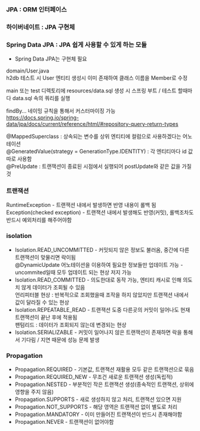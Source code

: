 ### JPA : ORM 인터페이스  
### 하이버네이트 : JPA 구현체  
### Spring Data JPA : JPA 쉽게 사용할 수 있게 하는 모듈  
* Spring Data JPA는 구현체 필요

domain/User.java  
h2db 테스트 시 User 엔티티 생성시 이미 존재하여 클래스 이름을 Member로 수정  

main 또는 test 디렉토리에 resources/data.sql 생성 시 스프링 부트 / 테스트 할때마다 data.sql 속의 쿼리를 실행  

findBy... 네이밍 규칙을 통해서 커스터마이징 가능  
https://docs.spring.io/spring-data/jpa/docs/current/reference/html/#repository-query-return-types  

@MappedSuperclass : 상속되는 변수를 상위 엔티티에 컬럼으로 사용하겠다는 어노테이션  
@GeneratedValue(strategy = GenerationType.IDENTITY) : 각 엔티티마다 id 값 따로 사용함  
@PreUpdate : 트랜잭션이 종료된 시점에서 실행되어 postUpdate와 같은 값을 가질 것  

### 트랜잭션  
RuntimeException - 트랜잭션 내에서 발생하면 반영 내용이 롤백 됨  
Exception(checked exception) - 트랜잭션 내에서 발생해도 반영(커밋), 롤백조차도 반드시 예외처리를 해주어야함
### isolation
- Isolation.READ_UNCOMMITTED - 커밋되지 않은 정보도 불러옴, 중간에 다른 트랜잭션이 맞물리면 락이됨  
@DynamicUpdate 어노테이션을 이용하여 필요한 정보들만 업데이트 가능 - uncommited일때 모두 업데이트 되는 현상 저지 가능  
- Isolation.READ_COMMITTED - 의도한대로 동작 가능, 엔티티 캐시로 인해 의도치 않게 데이터가 조회될 수 있음  
언리피터블 현상 : 반복적으로 조회했을때 조작을 하지 않았지만 트랜잭션 내에서 값이 달라질 수 있는 현상
- Isolation.REPEATABLE_READ - 트랜잭션 도중 다른곳의 커밋이 일어나도 현재 트랜잭션이 끝난 후에 적용됨  
팬텀리드 : 데이터가 조회되지 않는데 변경되는 현상
- Isolation.SERIALIZABLE - 커밋이 일어나지 않은 트랜잭션이 존재하면 락을 통해서 기다림 / 지연 때문에 성능 문제 발생

### Propagation
- Propagation.REQUIRED -  기본값, 트랜잭션 재활용 모두 같은 트랜잭션으로 묶음
- Propagation.REQUIRED_NEW - 무조건 새로운 트랜잭션 생성(독립적)
- Propagation.NESTED - 부분적인 작은 트랜잭션 생성(종속적인 트랜잭션, 상위에 영향을 주지 않음)
- Propagation.SUPPORTS - 새로 생성하지 않고 처리, 트랜잭션 있으면 지원
- Propagation.NOT_SUPPORTS - 해당 영역은 트랜잭션 없이 별도로 처리
- Propagation.MANDATORY - 이미 만들어진 트랜잭션이 반드시 존재해야함
- Propagation.NEVER - 트랜잭션이 없어야함